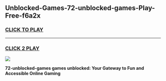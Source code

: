 
## Unblocked-Games-72-unblocked-games-Play-Free-f6a2x
<h3>
<a href="https://premium76.site?title=72-unblocked-games&ref=12A">CLICK TO PLAY</a></h3>
<hr>

<h3>
<a href="https://premium76.site?title=72-unblocked-games&ref=12A">CLICK 2 PLAY</a>
  
</h3>

<a href="https://premium76.site?title=72-unblocked-games&ref=12A"><img src="https://clearcache.store/games.png"></a>


**72-unblocked-games games unblocked: Your Gateway to Fun and Accessible Online Gaming**
